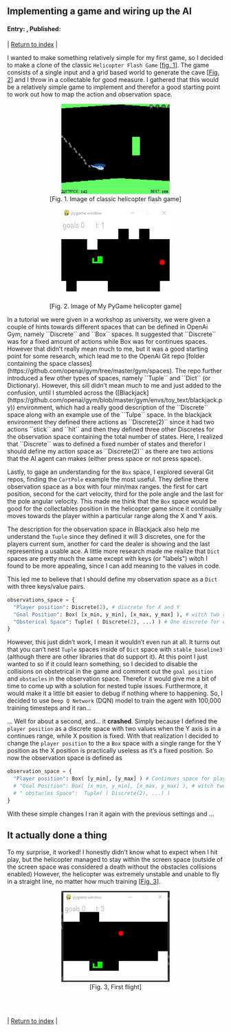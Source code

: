 ## Implementing a game and wiring up the AI
#### Entry: <span id="index"></span>, Published: <span id="published"></span>

<span class="priv_entry" style="display: inline;"></span>
| 
[Return to index](../)
| 
<span class="next_entry" style="display: inline;"></span>


I wanted to make something relatively simple for my first game, so I decided to make a clone of the classic ``Helicopter Flash Game`` [[fig. 1](#f1)]. The game consists of a single input and a grid based world to generate the cave [[Fig. 2](#f2)] and I throw in a collectable for good measure. I gathered that this would be a relatively simple game to implement and therefor a good starting point to work out how to map the action and observation space.

<p style="text-align: center;" id="f1">
<img src="../resources/j3-f1.png" style="margin-left: auto; margin-right: auto; width: 50%" >
<br />
[Fig. 1. Image of classic helicopter flash game]
</p>
<p style="text-align: center;" id="f2">
<img src="../resources/j3-f2.png" style="margin-left: auto; margin-right: auto; width: 50%" >
<br />
[Fig. 2. Image of My PyGame helicopter game]
</p>
In a tutorial we were given in a workshop as university, we were given a couple of hints towards different spaces that can be defined in OpenAi Gym, namely ``Discrete`` and ``Box`` spaces. It suggested that ``Discrete`` was for a fixed amount of actions while Box was for continues spaces. However that didn’t really mean much to me, but it was a good starting point for some research, which lead me to the OpenAi Git repo [folder containing the space classes](https://github.com/openai/gym/tree/master/gym/spaces). The repo further introduced a few other types of spaces, namely ``Tuple`` and ``Dict`` (or Dictionary). However, this sill didn’t mean much to me and just added to the confusion, until I stumbled across the ([Blackjack](https://github.com/openai/gym/blob/master/gym/envs/toy_text/blackjack.py)) environment, which had a really good description of the ``Discrete`` space along with an example use of the ``Tulpe`` space. In the blackjack environment they defined there actions as ``Discrete(2)`` since it had two actions ``stick`` and ``hit`` and then they defined three other Discretes for the observation space containing the total number of states. Here, I realized that ``Discrete`` was to defined a fixed number of states and therefor I should define my action space as ``Discrete(2)`` as there are two actions that the AI agent can makes (either press space or not press space). 

Lastly, to gage an understanding for the ``Box`` space, I explored several Git repos, finding the ``CartPole`` example the most useful. They define there observation space as a box with four min/max ranges. the first for cart position, second for the cart velocity, third for the pole angle and the last for the pole angular velocity. This made me think that the ``Box`` space would be good for the collectables position in the helicopter game since it continually moves towards the player within a particular range along the X and Y axis.

The description for the observation space in Blackjack also help me understand the ``Tuple`` since they defined it will 3 discretes, one for the players current sum, another for card the dealer is showing and the last representing a usable ace. A little more research made me realize that ``Dict`` spaces are pretty much the same except with keys (or "labels") witch I found to be more appealing, since I can add meaning to the values in code. 

This led me to believe that I should define my observation space as a ``Dict`` with three keys/value pairs.
```python
observations_space = {
  "Player position": Discrete(2), # discrete for X and Y
  "Goal Position": Box( [x_min, y_min], [x_max, y_max] ), # witch two ranges (1 for X pos and other for Y pos
  "Obsterical Space": Tuple( ( Discrete(2), ...) ) # One discrete for each cell, 0 = no collider 1 = collider)
}
```

However, this just didn’t work, I mean it wouldn’t even run at all. It turns out that you can’t nest ``Tuple`` spaces inside of ``Dict`` space with ``stable_baseline3`` (although there are other libraries that do support it). At this point I just wanted to so if it could learn something, so I decided to disable the collisions on obstetrical in the game and comment out the ``goal position`` and ``obstacles`` in the observation space. Therefor it would give me a bit of time to come up with a solution for nested tuple issues. Furthermore, it would make it a little bit easier to debug if nothing where to happening. So, I decided to use ``Deep Q Network`` (DQN) model to train the agent with 100,000 training timesteps and it ran...

... Well for about a second, and... it **crashed**. Simply because I defined the ``player position`` as a discrete space with two values when the Y axis is in a continues range, while X position is fixed. With that realization I decided to change the ``player position`` to the a ``Box`` space with a single range for the Y position as the X position is practically useless as it’s a fixed position. So now the observation space is defined as

```python
observation_space = {
  "Player position": Box( [y_min], [y_max] ) # Continues space for player Y position
  # "Goal Position": Box( [x_min, y_min], [x_max, y_max] ), # witch two ranges (1 for X position and other for Y position
  # " obstacles Space":  Tuple( ( Discrete(2), ...) )
}
```

With these simple changes I ran it again with the previous settings and ...

## It actually done a thing
To my surprise, it worked! I honestly didn’t know what to expect when I hit play, but the helicopter managed to stay within the screen space (outside of the screen space was considered a death without the obstacles collisions enabled) However, the helicopter was extremely unstable and unable to fly in a straight line, no matter how much training [[Fig. 3](#f3)].

<p style="text-align: center;" id="f3">
<img src="../resources/j3-f3.gif" style="margin-left: auto; margin-right: auto; width: 50%" >
<br />
[Fig. 3, First flight]
</p>

<br />
<br />

<span class="priv_entry" style="display: inline;"></span>
| 
[Return to index](../)
| 
<span class="next_entry" style="display: inline;"></span>

<br />
<br />

<script>
// Store the entry id and published values in a JS script, to make life easier with updateing links.
entry_id  = 3
published = "11-02-22" 
week = 3

document.getElementById("index").innerHTML = entry_id
document.getElementById("published").innerHTML   = `${published} (Week: ${week})`


next_page = "journal_"+ (entry_id + 1)
priv_page = "journal_"+ (entry_id - 1)

next_links = document.getElementsByClassName("next_entry")
priv_links = document.getElementsByClassName("priv_entry")

// atempt to fetch the next page. 
// if we get an ok responce display the next links, 
// otherwise we have most likely reaced the end.
fetch('./'+next_page+'.html')
    .then (
        responce => {
        if ( responce.ok ) 
            for ( let i in next_links )
                next_links[i].innerHTML = '<a href="./'+next_page+'">Next ></a>'
        }
    )

// only display the priv page link if we have gone past the first page.
// theres no need to fetch the prv page, since we know the min id is 0
if (entry_id > 0)
    for ( let i in priv_links )
        priv_links[i].innerHTML = '<a href="./'+priv_page+'">< Priv</a>'


</script>